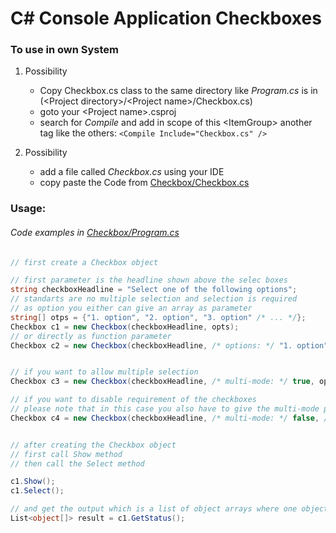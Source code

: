 # C# Console Application Checkboxes


### To use in own System
1. Possibility
    * Copy Checkbox.cs class to the same directory like _Program.cs_ is in (\<Project directory\>/\<Project name\>/Checkbox.cs)
    * goto your \<Project name\>.csproj 
    * search for _Compile_ and add in scope of this \<ItemGroup\> another tag like the others: ``<Compile Include="Checkbox.cs" />``
    
2. Possibility
    * add a file called _Checkbox.cs_ using your IDE
    * copy paste the Code from [Checkbox/Checkbox.cs](https://github.com/LarsVomMars/Checkboxes/blob/master/Checkbox/Checkbox.cs)

### Usage:
###### Code examples in [Checkbox/Program.cs](https://github.com/LarsVomMars/Checkboxes/blob/master/Checkbox/Program.cs)

```c#
// first create a Checkbox object

// first parameter is the headline shown above the selec boxes
string checkboxHeadline = "Select one of the following options";
// standarts are no multiple selection and selection is required
// as option you either can give an array as parameter
string[] otps = {"1. option", "2. option", "3. option" /* ... */};
Checkbox c1 = new Checkbox(checkboxHeadline, opts);
// or directly as function parameter
Checkbox c2 = new Checkbox(checkboxHeadline, /* options: */ "1. option", "2. option", "3. option" /* ... */);


// if you want to allow multiple selection
Checkbox c3 = new Checkbox(checkboxHeadline, /* multi-mode: */ true, opts);

// if you want to disable requirement of the checkboxes
// please note that in this case you also have to give the multi-mode parameter
Checkbox c4 = new Checkbox(checkboxHeadline, /* multi-mode: */ false, /* required: */ false, opts);


// after creating the Checkbox object
// first call Show method
// then call the Select method

c1.Show();
c1.Select();

// and get the output which is a list of object arrays where one object array contains the index and the nam of the selected option
List<object[]> result = c1.GetStatus();

```
